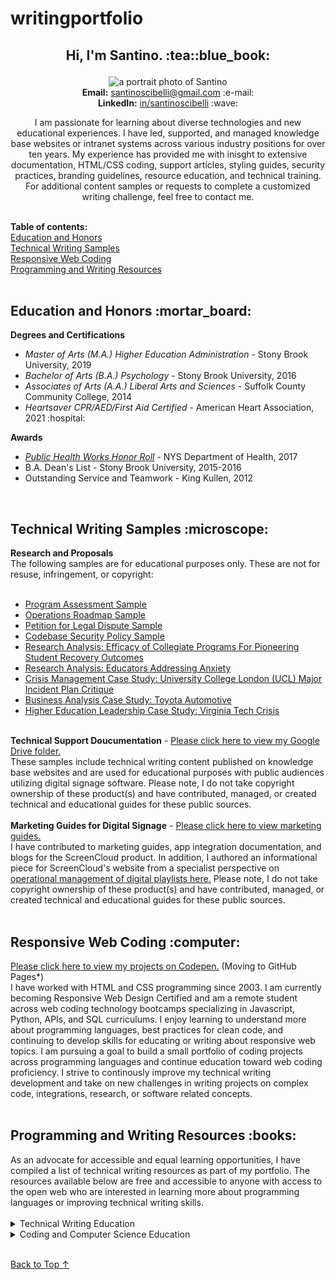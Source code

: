 # writingportfolio
<h2><p align="center">Hi, I'm Santino. :tea::blue_book:</h2></p>
<p align="center"><img alt="a portrait photo of Santino" src="https://media-exp1.licdn.com/dms/image/C4D03AQEWFPBuInmWtQ/profile-displayphoto-shrink_200_200/0/1609695744895?e=1648080000&v=beta&t=zGe3ZU6_qyPx1Pxrk0o4J1rm8v6XPlSnUoxeuMSC4S4"><br>
  <b>Email:</b> <a href="mailto:santinoscibelli@gmail.com">santinoscibelli@gmail.com</a> :e-mail:<br>
  <b>LinkedIn:</b> <a href="https://www.linkedin.com/in/santinoscibelli/">in/santinoscibelli</a> :wave:<br>
<p align="center">I am passionate for learning about diverse technologies and new educational experiences. I have led, supported, and managed knowledge base websites or intranet systems across various industry positions for over ten years. My experience has provided me with inisght to extensive documentation, HTML/CSS coding, support articles, styling guides, security practices, branding guidelines, resource education, and technical training. For additional content samples or requests to complete a customized writing challenge, feel free to contact me.</p><br>
<b>Table of contents:</b><br>
<a href="https://github.com/sfsexplorer/writingportfolio#education-and-honors-mortar_board">Education and Honors</a><br>
<a href="https://github.com/sfsexplorer/writingportfolio#technical-writing-samples-microscope">Technical Writing Samples</a><br>
<a href="https://github.com/sfsexplorer/writingportfolio#responsive-web-coding-computer">Responsive Web Coding</a><br>
<a href="https://github.com/sfsexplorer/writingportfolio#programming-and-writing-resources-books">Programming and Writing Resources</a><br>
<br>
<b><h2>Education and Honors :mortar_board:</h2></b>
<b>Degrees and Certifications</b>
  <ul class="education-certifications"><li><i>Master of Arts (M.A.) Higher Education Administration</i> - Stony Brook University, 2019</li>
  <li><i>Bachelor of Arts (B.A.) Psychology</i> - Stony Brook University, 2016</li>
  <li><i>Associates of Arts (A.A.) Liberal Arts and Sciences</i> - Suffolk County Community College, 2014</li>
  <li><i>Heartsaver CPR/AED/First Aid Certified</i> - American Heart Association, 2021 :hospital:</li></ul>
  <b>Awards</b>
  <ul class="honors">
  <li><a href="https://www.health.ny.gov/prevention/public_health_works/honor_roll/2017/zika_action_plan.htm"><i>Public Health Works Honor Roll</i></a> - NYS Department of Health, 2017</li>
<li>B.A. Dean's List - Stony Brook University, 2015-2016</li>
<li>Outstanding Service and Teamwork - King Kullen, 2012</li>
</ul><br>
<h2>Technical Writing Samples :microscope:</h2>
<b>Research and Proposals</b><br>
The following samples are for educational purposes only. These are not for resuse, infringement, or copyright:<br> 
<br>
  <ul class="contains-research-paper-samples">
  <li><a href="https://github.com/sfsexplorer/writingportfolio/blob/main/Santino%20Scibelli%20-%20Program%20Assessment%20Plan%20Sample.pdf">Program Assessment Sample</a></li>
<li><a href="https://github.com/sfsexplorer/writingportfolio/blob/main/Santino%20Scibelli%20-%20Operations%20Sample%20Roadmap.pdf">Operations Roadmap Sample</a></li>
<li><a href="https://github.com/sfsexplorer/writingportfolio/blob/main/Santino%20Scibelli%20-%20Petition%20for%20Legal%20Dispute%20Sample.pdf">Petition for Legal Dispute Sample</a></li>
<li><a href="https://github.com/sfsexplorer/writingportfolio/blob/main/Santino%20Scibelli%20-%20Security%20Authentication%20Policy%20Sample.pdf">Codebase Security Policy Sample</li></a>
<li>
<a href="https://github.com/sfsexplorer/writingportfolio/blob/main/Santino%20Scibelli%20-%20Efficacy%20of%20Collegiate%20Programs%20For%20Pioneering%20Student%20Recovery%20Outcomes.pdf">Research Analysis: Efficacy of Collegiate Programs For Pioneering Student Recovery Outcomes</a><br></li>
<li><a href="https://github.com/sfsexplorer/writingportfolio/blob/main/Santino%20Scibelli%20-%20Educators%20Addressing%20Anxiety.pdf">Research Analysis: Educators Addressing Anxiety</a><br></li>
<li><a href="https://github.com/sfsexplorer/writingportfolio/blob/main/Santino%20Scibelli%20-%20University%20College%20London%20Emergency%20Plan%20Critique%20(Case%20Study).pdf">Crisis Management Case Study: University College London (UCL) Major Incident Plan Critique</a><br></li>
<li><a href="https://github.com/sfsexplorer/writingportfolio/blob/main/Santino%20Scibelli%20-%20Toyota%20Automotive%20Business%20Case%20Study.pdf">Business Analysis Case Study: Toyota Automotive</a><br></li>
<li><a href="https://github.com/sfsexplorer/writingportfolio/blob/main/Santino%20Scibelli%20-%20Leadership%20Case%20Study_%20Virginia%20Tech%20Crisis.pdf">Higher Education Leadership Case Study: Virginia Tech Crisis</a></li></ul><br>
<b>Technical Support Doucumentation</b> - <a href="https://drive.google.com/drive/folders/1PgirRfe0MvKAPAT8eshMxTIl7nQKuQAe">Please click here to view my Google Drive folder.</a><br>
These samples include technical writing content published on knowledge base websites and are used for educational purposes with public audiences utilizing digital signage software. Please note, I do not take copyright ownership of these product(s) and have contributed, managed, or created technical and educational guides for these public sources.<br>
<br>
<b>Marketing Guides for Digital Signage</b> - <a href="https://screencloud.com/learn">Please click here to view marketing guides.</a><br>
I have contributed to marketing guides, app integration documentation, and blogs for the ScreenCloud product. In addition, I authored an informational piece for ScreenCloud's website from a specialist perspective on <a href="https://screencloud.com/blog/the-ultimate-guide-to-digital-signage-playlists">operational management of digital playlists here.</a> Please note, I do not take copyright ownership of these product(s) and have contributed, managed, or created technical and educational guides for these public sources.<br>
<br>
<h2>Responsive Web Coding :computer:</h2>
<a href="https://codepen.io/scibssss">Please click here to view my projects on Codepen.</a> (Moving to GitHub Pages*)<br>
I have worked with HTML and CSS programming since 2003. I am currently becoming Responsive Web Design Certified and am a remote student across web coding technology bootcamps specializing in Javascript, Python, APIs, and SQL curriculums. I enjoy learning to understand more about programming languages, best practices for clean code, and continuing to develop skills for educating or writing about responsive web topics. I am pursuing a goal to build a small portfolio of coding projects across programming languages and continue education toward web coding proficiency. I strive to continously improve my technical writing development and take on new challenges in writing projects on complex code, integrations, research, or software related concepts.<br>
<br>
<h2>Programming and Writing Resources :books:</h2>
As an advocate for accessible and equal learning opportunities, I have compiled a list of technical writing resources as part of my portfolio. The resources available below are free and accessible to anyone with access to the open web who are interested in learning more about programming languages or improving technical writing skills.<br>
<br>
<details closed>
<summary>Technical Writing Education</summary>
    <ul class="technical-writing-education">
<a href="https://en.wikiversity.org/wiki/Technical_writing/Courses#An_Introduction_to_Technical_Writing">Wikiversity - An Introduction to Technical Writing</a><br>
<a href="https://medium.com/technical-writing-is-easy">Medium - Technical Writing is Easy</a><br>
<a href="https://opensource.guide/how-to-contribute/">Open Source - How to Contrbitue Documentation</a><br>
<a href="https://www.freecodecamp.org/news/technical-writing-for-beginners/">freeCodeCamp - Technical Writing for Beginners</a><br>
<a href="https://www.linkedin.com/learning/technical-writing-quick-start-guides">LinkedIn Learning - Technical Writing Quickstart Guides</a><br>
<a href="https://www.reddit.com/r/technicalwriting/comments/gcfmuh/a_list_of_open_source_projects_with_volunteer/">Reddit – A List of Open Source Projects With Volunteer Opportunities</a></ul>
</details>
<details closed>
<summary>Coding and Computer Science Education</summary>
    <ul class="coding-education">
   <a href="https://www.codeconquest.com/">Code Conquest</a><br>
   <a href="https://www.codecademy.com/">Code Academy</a><br>
<a href="https://www.theodinproject.com/">The Odin Project</a><br>
<a href="https://www.codewars.com/">Codewars</a><br>
 <a href="https://www.freecodecamp.org/">freeCodeCamp</a><br>
<a href="https://codegym.cc/">CodeGym</a><br>
 <a href="https://www.sololearn.com/home">Sololearn</a<br>
    <a href="https://hackr.io/">Hackr.io</a><br>
   <a href="https://ocw.mit.edu/index.htm">MIT Open CourseWare</a><br>
  <a href="https://www.w3schools.com/">W3Schools</a><br>
    <a href="https://dash.generalassemb.ly/">Dash</a><br>
  <a href="https://github.com/coding-boot-camp">The Coding Bootcamp - GitHub</a><br>
 <a href="https://github.com/ossu/computer-science">Open Source Society University - GitHub</a><br>
 <a href="https://docs.github.com/en/get-started/quickstart/git-and-github-learning-resources">Git and GitHub Learning Resources</a><br>
      <a href="https://www.python.org/about/gettingstarted/">Python for Beginners</a><br>
      <a href="https://graphql.org/learn/">Introduction to Graph QL</a><br>
   <a href="https://www.w3schools.com/js/js_api_intro.asp">W3Schools - Intro to Web APIs</a></ul>
</details><br>
  <body id="top">

<a href="#top" onclick="scrollToTop();return false">Back to Top &uarr;</a>
